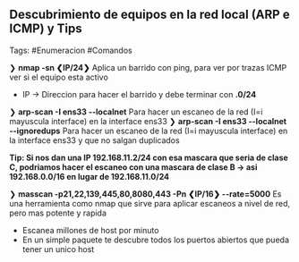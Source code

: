 ## Descubrimiento de equipos en la red local (ARP e ICMP) y Tips

Tags: #Enumeracion #Comandos 

❯ **nmap -sn ❮IP/24❯** Aplica un barrido con ping, para ver por trazas ICMP ver si el equipo esta activo
* IP -> Direccion para hacer el barrido y debe terminar con **.0/24**

❯ **arp-scan -I ens33 --localnet** Para hacer un escaneo de la red (I=i mayuscula interface) en la interface ens33
❯ **arp-scan -I ens33 --localnet --ignoredups** Para hacer un escaneo de la red (I=i mayuscula interface) en la interface ens33 y que no salgan duplicados 

**Tip: Si nos dan una IP 192.168.11.2/24 con esa mascara que seria de clase C, podriamos hacer el escaneo con una mascara de clase B -> asi 192.168.0.0/16 en lugar de 192.168.11.0/24**

❯ **masscan -p21,22,139,445,80,8080,443 -Pn ❮IP/16❯ --rate=5000** Es una herramienta como nmap que sirve para aplicar escaneos a nivel de red, pero mas potente y rapida
* Escanea millones de host por minuto
* En un simple paquete te descubre todos los puertos abiertos que pueda tener un unico host